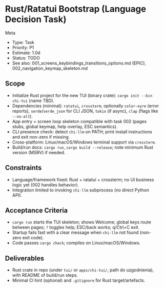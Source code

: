 # Rust/Ratatui Bootstrap (Language Decision Task)

Meta
- Type: Task
- Priority: P1
- Estimate: 1.0d
- Status: TODO
- See also: 001_screens_keybindings_transitions_options.md (EPIC), 002_navigation_keymap_skeleton.md

## Scope
- Initialize Rust project for the new TUI (binary crate): `cargo init --bin chi-tui` (name TBD).
- Dependencies (minimal): `ratatui`, `crossterm`; optionally `color-eyre` (error reports), `serde`/`serde_json` for CLI JSON, `tokio` (if async), `clap` (flags like `--no-alt`).
- App entry + screen loop skeleton compatible with task 002 (pages stubs, global keymap, help overlay, ESC semantics).
- CLI presence check: detect `chi-llm` on PATH; print install instructions and exit non-zero if missing.
- Cross-platform: Linux/macOS/Windows terminal support via `crossterm`.
- Build/run docs: `cargo run`, `cargo build --release`; note minimum Rust version (MSRV) if needed.

## Constraints
- Language/framework fixed: Rust + ratatui + crossterm; no UI business logic yet (002 handles behavior).
- Integration limited to invoking `chi-llm` subprocess (no direct Python API).

## Acceptance Criteria
- `cargo run` starts the TUI skeleton; shows Welcome; global keys route between pages; `?` toggles help; ESC/back works; q/Ctrl+C exit.
- Startup fails fast with a clear message when `chi-llm` not found (non-zero exit code).
- Code passes `cargo check`; compiles on Linux/macOS/Windows.

## Deliverables
- Rust crate in repo (under `tui/` or `apps/chi-tui/`, path do uzgodnienia), with README of build/run steps.
- Minimal CI hint (optional) and `.gitignore` for Rust target/artefacts.
